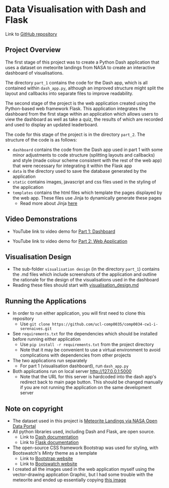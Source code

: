 # Data Visualisation with Dash and Flask

Link to [GitHub repository](https://github.com/ucl-comp0035/comp0034-cw1-i-serenaives)

## Project Overview
The first stage of this project was to create a Python Dash application that uses a dataset on meteorite
landings from NASA to create an interactive dashboard of visualisations.

The directory `part_1` contains the code for the Dash app, which is all contained within
`dash_app.py`, although an improved structure might split the layout and callbacks into separate files to
improve readability.

The second stage of the project is the web application created using the Python-based web framework Flask.
This application integrates the dashboard from the first stage within an application which allows users to 
view the dashboard as well as take a quiz, the results of which are recorded and used to display an updated
leaderboard.

The code for this stage of the project is in the directory `part_2`. The structure of
the code is as follows:
- `dashboard` contains the code from the Dash app used in part 1 with some minor adjustments to code structure
(splitting layouts and callbacks) and style (made colour scheme consistent with the rest of the web app) that were
necessary for integrating it within the Flask app
- `data` is the directory used to save the database generated by the application
- `static` contains images, javascript and css files used in the styling of the application
- `templates` contains the html files which template the pages displayed by the web app. These files use 
Jinja to dynamically generate these pages
  - Read more about Jinja [here](https://jinja.palletsprojects.com/en/3.1.x/)

## Video Demonstrations
- YouTube link to video demo for [Part 1: Dashboard](https://www.youtube.com/watch?v=z-lsMgPTBN8)

- YouTube link to video demo for [Part 2: Web Application](https://youtu.be/dkCUtbyEaxE)

## Visualisation Design
- The sub-folder `visualisation design` (in the directory `part_1`) contains the .md files which include
screenshots of the application and outline the rationale for the design of the visualisations 
used in the dashboard
- Reading these files should start with
[visualisation_design.md](/part_1/visualisation%20design/visualisation_design.md)

## Running the Applications
- In order to run either application, you will first need to clone this repository
  - Use `git clone https://github.com/ucl-comp0035/comp0034-cw1-i-serenaives.git`
- See `requirements.txt` for the dependencies which should be installed before running either application
  - Use `pip install -r requirements.txt` from the project directory
  - Note that it may be convenient to use a virtual environment to avoid complications with dependencies
  from other projects
- The two applications run separately
  - For part 1 (visualisation dashboard), run `dash_app.py`
- Both applications run on local server http://127.0.0.1:5000
  - Note that the URL for this server is hardcoded into the dash app's redirect back to main page button.
  This should be changed manually if you are not running the application on the same development server

## Note on copyright
- The dataset used in this project is [Meteorite Landings via NASA Open Data Portal](https://data.nasa.gov/Space-Science/Meteorite-Landings/gh4g-9sfh)
- All python libraries used, including Dash and Flask, are open source.
  - Link to [Dash documentation](https://dash.plotly.com)
  - Link to [Flask documentation](https://flask.palletsprojects.com/en/2.1.x/)
- The open-source CSS framework Bootstrap was used for styling, with Bootswatch's
*Minty* theme as a template
  - Link to [Bootstrap website](https://getbootstrap.com)
  - Link to [Bootswatch website](https://bootswatch.com)
- I created all the images used in the web application myself using the vector-drawing
application Graphic, but I had some trouble with the meteorite and ended up essentially copying [this image](https://media.istockphoto.com/vectors/cute-meteorite-kawaii-comic-character-icon-vector-id1199462490?k=20&m=1199462490&s=170667a&w=0&h=w6YaFZVoXv44F3jULPZ-v1XZX0OyxJ_CI0tw6XZWLCo=)

